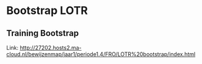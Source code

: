 # Bootstrap LOTR

## Training Bootstrap

Link: http://27202.hosts2.ma-cloud.nl/bewijzenmap/jaar1/periode1.4/FRO/LOTR%20bootstrap/index.html
